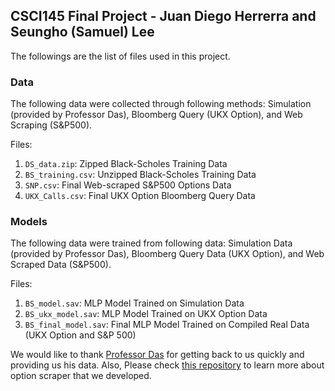 ## CSCI145 Final Project - Juan Diego Herrerra and Seungho (Samuel) Lee

The followings are the list of files used in this project.

### Data
The following data were collected through following methods: Simulation (provided by Professor Das), Bloomberg Query (UKX Option), and Web Scraping (S&P500).

Files:
1. `DS_data.zip`: Zipped Black-Scholes Training Data
2. `BS_training.csv`: Unzipped Black-Scholes Training Data
3. `SNP.csv`: Final Web-scraped S&P500 Options Data
4. `UKX_Calls.csv`: Final UKX Option Bloomberg Query Data

### Models
The following data were trained from following data: Simulation Data (provided by Professor Das), Bloomberg Query Data (UKX Option), and Web Scraped Data (S&P500).

Files:
1. `BS_model.sav`: MLP Model Trained on Simulation Data
2. `BS_ukx_model.sav`: MLP Model Trained on UKX Option Data
3. `BS_final_model.sav`: Final MLP Model Trained on Compiled Real Data (UKX Option and S&P 500)

We would like to thank [Professor Das](https://srdas.github.io/) for getting back to us quickly and providing us his data. Also, Please check [this repository](https://github.com/jknaudt21/Option-Scraper-BlackScholes) to learn more about option scraper that we developed.

